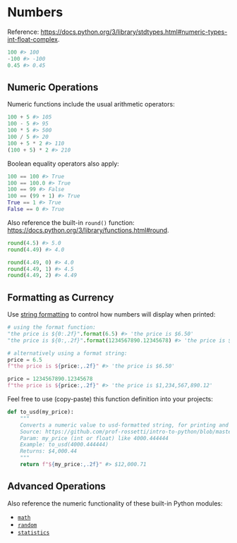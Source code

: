 # Numbers

Reference: https://docs.python.org/3/library/stdtypes.html#numeric-types-int-float-complex.

```python
100 #> 100
-100 #> -100
0.45 #> 0.45
```

## Numeric Operations

Numeric functions include the usual arithmetic operators:

```python
100 + 5 #> 105
100 - 5 #> 95
100 * 5 #> 500
100 / 5 #> 20
100 + 5 * 2 #> 110
(100 + 5) * 2 #> 210
```

Boolean equality operators also apply:

```python
100 == 100 #> True
100 == 100.0 #> True
100 == 99 #> False
100 == (99 + 1) #> True
True == 1 #> True
False == 0 #> True
```

Also reference the built-in `round()` function: https://docs.python.org/3/library/functions.html#round.

```python
round(4.5) #> 5.0
round(4.49) #> 4.0

round(4.49, 0) #> 4.0
round(4.49, 1) #> 4.5
round(4.49, 2) #> 4.49
```

## Formatting as Currency

Use [string formatting](https://docs.python.org/3.4/library/string.html#string-formatting) to control how numbers will display when printed:

```python
# using the format function:
"the price is ${0:.2f}".format(6.5) #> 'the price is $6.50'
"the price is ${0:,.2f}".format(1234567890.12345678) #> 'the price is $1,234,567,890.12'

# alternatively using a format string:
price = 6.5
f"the price is ${price:,.2f}" #> 'the price is $6.50'

price = 1234567890.12345678
f"the price is ${price:,.2f}" #> 'the price is $1,234,567,890.12'
```

Feel free to use (copy-paste) this function definition into your projects:

```py
def to_usd(my_price):
    """
    Converts a numeric value to usd-formatted string, for printing and display purposes.
    Source: https://github.com/prof-rossetti/intro-to-python/blob/master/notes/python/datatypes/numbers.md#formatting-as-currency
    Param: my_price (int or float) like 4000.444444
    Example: to_usd(4000.444444)
    Returns: $4,000.44
    """
    return f"${my_price:,.2f}" #> $12,000.71
```

## Advanced Operations

Also reference the numeric functionality of these built-in Python modules:

  + [`math`](../modules/math.md)
  + [`random`](../modules/random.md)
  + [`statistics`](../modules/statistics.md)
